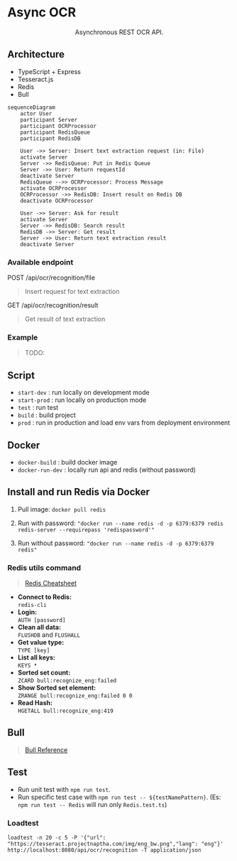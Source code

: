 # Async OCR
<p align="center">
Asynchronous REST OCR API.
</p>

## Architecture
- TypeScript + Express
- Tesseract.js
- Redis
- Bull

```mermaid
sequenceDiagram
    actor User
    participant Server
    participant OCRProcessor
    participant RedisQueue
    participant RedisDB

    User ->> Server: Insert text extraction request (in: File)
    activate Server
    Server ->> RedisQueue: Put in Redis Queue
    Server ->> User: Return requestId
    deactivate Server
    RedisQueue -->> OCRProcessor: Process Message
    activate OCRProcessor
    OCRProcessor ->> RedisDB: Insert result on Redis DB
    deactivate OCRProcessor

    User ->> Server: Ask for result
    activate Server
    Server ->> RedisDB: Search result
    RedisDB ->> Server: Get result
    Server ->> User: Return text extraction result
    deactivate Server
```

### Available endpoint

POST /api/ocr/recognition/file
> Insert request for text extraction

GET /api/ocr/recognition/result
> Get result of text extraction

### Example

> TODO:

## Script

- `start-dev` : run locally on development mode 
- `start-prod` : run locally on production mode
- `test` : run test
- `build` : build project
- `prod` : run in production and load env vars from deployment environment

## Docker
- `docker-build` : build docker image
- `docker-run-dev` : locally run api and redis (without password)


## Install and run Redis via Docker

1. Pull image: `docker pull redis`


2. Run with password: `"docker run --name redis -d -p 6379:6379 redis redis-server --requirepass 'redispassword'"`
3. Run without password: `"docker run --name redis -d -p 6379:6379 redis"`

### Redis utils command

> [Redis Cheatsheet](https://quickref.me/redis)

- **Connect to Redis:** <br/> `redis-cli`
- **Login:** <br/> `AUTH [password]`
- **Clean all data:** <br/> `FLUSHDB` and `FLUSHALL`
- **Get value type:** <br/> `TYPE [key]`
- **List all keys:** <br/> `KEYS *`
- **Sorted set count:** <br/> `ZCARD bull:recognize_eng:failed`
- **Show Sorted set element:** <br/> `ZRANGE bull:recognize_eng:failed 0 0`
- **Read Hash:** <br/> `HGETALL bull:recognize_eng:419`

## Bull

> [Bull Reference](https://github.com/OptimalBits/bull/blob/develop/REFERENCE.md)

## Test

- Run unit test with `npm run test`.
- Run specific test case with `npm run test -- ${testNamePattern}`. (Es: `npm run test -- Redis` will run only `Redis.test.ts`)

### Loadtest
`loadtest -n 20 -c 5 -P '{"url": "https://tesseract.projectnaptha.com/img/eng_bw.png","lang": "eng"}' http://localhost:8080/api/ocr/recognition -T application/json`